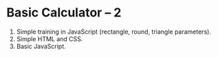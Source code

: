 # Basic Calculator – 2

1. Simple training in JavaScript (rectangle, round, triangle parameters).
2. Simple HTML and CSS.
3. Basic JavaScript.
